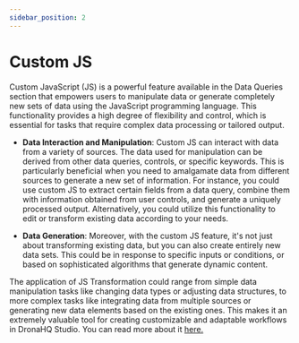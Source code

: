 ```yaml
---
sidebar_position: 2
---
```


# Custom JS

Custom JavaScript (JS) is a powerful feature available in the Data Queries section that empowers users to manipulate data or generate completely new sets of data using the JavaScript programming language. This functionality provides a high degree of flexibility and control, which is essential for tasks that require complex data processing or tailored output.

- **Data Interaction and Manipulation**: Custom JS can interact with data from a variety of sources. The data used for manipulation can be derived from other data queries, controls, or specific keywords. This is particularly beneficial when you need to amalgamate data from different sources to generate a new set of information. For instance, you could use custom JS to extract certain fields from a data query, combine them with information obtained from user controls, and generate a uniquely processed output. Alternatively, you could utilize this functionality to edit or transform existing data according to your needs.

- **Data Generation**: Moreover, with the custom JS feature, it's not just about transforming existing data, but you can also create entirely new data sets. This could be in response to specific inputs or conditions, or based on sophisticated algorithms that generate dynamic content.

The application of JS Transformation could range from simple data manipulation tasks like changing data types or adjusting data structures, to more complex tasks like integrating data from multiple sources or generating new data elements based on the existing ones. This makes it an extremely valuable tool for creating customizable and adaptable workflows in DronaHQ Studio. You can read more about it [here.](/binding-data/data-queries/custom_js/)